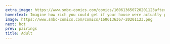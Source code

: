 ```yaml
---
extra_image: https://www.smbc-comics.com/comics/160613650720201123after.png
hovertext: Imagine how rich you could get if your house were actually possessed by the spirits of murdered people?
image: https://www.smbc-comics.com/comics/1606136367-20201123.png
next: hot
prev: pairings
title: Adult
---
```

